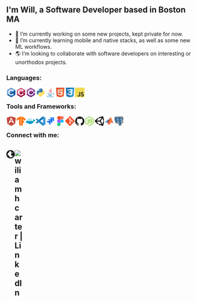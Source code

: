 ## I'm Will, a Software Developer based in Boston MA
- 🔭 I’m currently working on some new projects, kept private for now.
- 🌱 I’m currently learning mobile and native stacks, as well as some new ML workflows.
- 🌎 I’m looking to collaborate with software developers on interesting or unorthodox projects.


### Languages:
<img align="left" alt="C" width="26px" src="https://raw.githubusercontent.com/devicons/devicon/master/icons/c/c-original.svg" />
<img align="left" alt="C++" width="26px" src="https://raw.githubusercontent.com/devicons/devicon/master/icons/cplusplus/cplusplus-original.svg" />
<img align="left" alt="C#" width="26px" src="https://raw.githubusercontent.com/devicons/devicon/master/icons/csharp/csharp-original.svg" />

<img align="left" alt="Python" width="26px" src="https://raw.githubusercontent.com/devicons/devicon/master/icons/python/python-original.svg" />
<img align="left" alt="Java" width="26px" src="https://raw.githubusercontent.com/devicons/devicon/master/icons/java/java-original.svg" />


<img align="left" alt="HTML5" width="26px" src="https://raw.githubusercontent.com/devicons/devicon/master/icons/html5/html5-original.svg" />
<img align="left" alt="CSS3" width="26px" src="https://raw.githubusercontent.com/devicons/devicon/master/icons/css3/css3-original.svg" />
<img align="left" alt="JavaScript" width="26px" src="https://raw.githubusercontent.com/devicons/devicon/master/icons/javascript/javascript-original.svg" />



<br />

### Tools and Frameworks:
<img align="left" alt="AngularJS" width="26px" src="https://raw.githubusercontent.com/devicons/devicon/master/icons/angularjs/angularjs-plain.svg" />
<img align="left" alt="TensorFlow" width="26px" src="https://raw.githubusercontent.com/devicons/devicon/master/icons/tensorflow/tensorflow-original.svg" />
<img align="left" alt="Docker" width="26px" src="https://raw.githubusercontent.com/devicons/devicon/master/icons/docker/docker-plain.svg" />
<img align="left" alt="Visual Studio Code" width="26px" src="https://raw.githubusercontent.com/devicons/devicon/master/icons/vscode/vscode-original.svg" />
<img align="left" alt="Jira" width="26px" src="https://raw.githubusercontent.com/devicons/devicon/master/icons/jira/jira-original.svg" />
<img align="left" alt="Figma" width="26px" src="https://raw.githubusercontent.com/devicons/devicon/master/icons/figma/figma-original.svg" />
<img align="left" alt="Git" width="26px" src="https://raw.githubusercontent.com/devicons/devicon/master/icons/git/git-original.svg" />
<img align="left" alt="GitHub" width="26px" src="https://raw.githubusercontent.com/devicons/devicon/master/icons/github/github-original.svg" />
<img align="left" alt="Node.js" width="26px" src="https://raw.githubusercontent.com/devicons/devicon/master/icons/nodejs/nodejs-original.svg" />
<img align="left" alt="Unity" width="26px" src="https://raw.githubusercontent.com/devicons/devicon/master/icons/unity/unity-original.svg" />
<img align="left" alt="MATLAB" width="26px" src="https://raw.githubusercontent.com/devicons/devicon/master/icons/matlab/matlab-original.svg" />
<img align="left" alt="PostgreSQL" width="26px" src="https://raw.githubusercontent.com/devicons/devicon/master/icons/postgresql/postgresql-original.svg" />
<br />

### Connect with me:

[<img align="left" alt="williamhcarter-website" width="22px" src="https://raw.githubusercontent.com/iconic/open-iconic/master/svg/globe.svg" />][website]
[<img align="left" alt="wiliamhcarter | LinkedIn" width="22px" src="https://cdn.jsdelivr.net/npm/simple-icons@v3/icons/linkedin.svg" />][linkedin]
<br />
---

[website]: https://williamhcarter.github.io/
[linkedin]: https://www.linkedin.com/in/williamhcarter/

